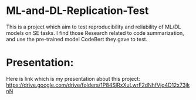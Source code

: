 # ML-and-DL-Replication-Test
This is a project which aim to test reproducibility and reliability of ML/DL models on SE tasks. I find those Research
related to code summarization, and use the pre-trained model CodeBert they gave to test.

# Presentation:
Here is link which is my presentation about this project:
https://drive.google.com/drive/folders/1P84SlRxXuLwrF2dNhfVjo4D12x73jknN
